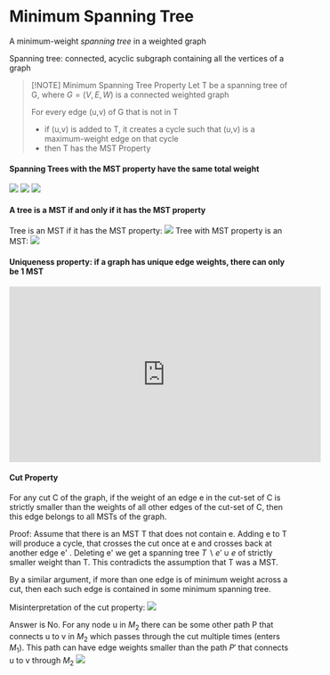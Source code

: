 # Minimum Spanning Tree
A minimum-weight _spanning tree_ in a weighted graph

Spanning tree: connected, acyclic subgraph containing all the vertices of a graph

> [!NOTE] Minimum Spanning Tree Property
> Let T be a spanning tree of G, where $G=(V,E,W)$ is a connected weighted graph
> 
> For every edge (u,v) of G that is not in T
> - if (u,v) is added to T, it creates a cycle such that (u,v) is a maximum-weight edge on that cycle
> - then T has the MST Property

#### Spanning Trees with the MST property have the same total weight
![](https://i.imgur.com/QzcqYvy.png)
![](https://i.imgur.com/ypxVcgC.png)
![](https://i.imgur.com/TksXmkx.png)


#### A tree is a MST if and only if it has the MST property
Tree is an MST if it has the MST property:
![](https://i.imgur.com/LeYvaAI.png)
Tree with MST property is an MST:
![](https://i.imgur.com/0Qm1bh1.png)


#### Uniqueness property: if a graph has unique edge weights, there can only be 1 MST
<iframe width="560" height="315" src="https://www.youtube.com/embed/Ftkv1Ijp5Jw?start=100" title="YouTube video player" frameborder="0" allow="accelerometer; autoplay; clipboard-write; encrypted-media; gyroscope; picture-in-picture" allowfullscreen></iframe>

#### Cut Property
For any cut C of the graph, if the weight of an edge e in the cut-set of C is strictly smaller than the weights of all other edges of the cut-set of C, then this edge belongs to all MSTs of the graph.

Proof: Assume that there is an MST T that does not contain e. Adding e to T will produce a cycle, that crosses the cut once at e and crosses back at another edge e' . Deleting e' we get a spanning tree $T∖{e'}∪{e}$ of strictly smaller weight than T. This contradicts the assumption that T was a MST.

By a similar argument, if more than one edge is of minimum weight across a cut, then each such edge is contained in some minimum spanning tree.

Misinterpretation of the cut property:
![](https://i.imgur.com/YMmnopg.png)

Answer is No. For any node u in $M_2$  there can be some other path P that connects u to v in $M_2$ which passes through the cut multiple times (enters $M_1$). This path can have edge weights smaller than the path $P'$ that connects u to v through $M_2$
![](https://i.imgur.com/u35Zgg2.png)
